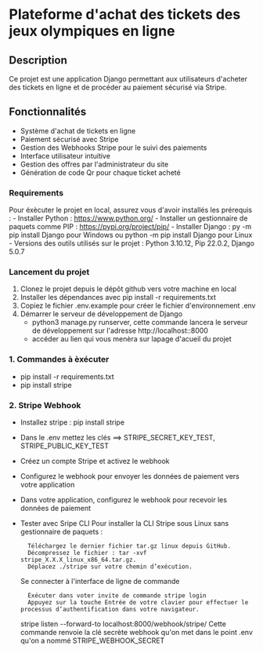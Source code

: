 # Plateforme d'achat des tickets des jeux olympiques en ligne

## Description
Ce projet est une application Django permettant aux utilisateurs d'acheter des tickets en ligne et de procéder au paiement sécurisé via Stripe. 

## Fonctionnalités
- Système d'achat de tickets en ligne
- Paiement sécurisé avec Stripe
- Gestion des Webhooks Stripe pour le suivi des paiements
- Interface utilisateur intuitive
- Gestion des offres par l'administrateur du site
- Génération de code Qr pour chaque ticket acheté

### Requirements
Pour éxècuter le projet en local, assurez vous d'avoir installés les prérequis :
    - Installer Python : https://www.python.org/
    - Installer un gestionnaire de paquets comme PIP : https://pypi.org/project/pip/
    - Installer Django : py -m pip install Django pour Windows ou python -m pip install Django pour Linux
    - Versions des outils utilisés sur le projet : Python 3.10.12, Pip 22.0.2, Django 5.0.7

### Lancement du projet
1. Clonez le projet depuis le dépôt github vers votre machine en local
2. Installer les dépendances avec pip install -r  requirements.txt
3. Copiez le fichier .env.example pour créer le fichier d'environnement .env
4. Démarrer le serveur de développement de Django
    - python3 manage.py runserver, cette commande lancera le serveur de développement 
    sur l'adresse http://localhost::8000
    - accéder au lien qui vous menèra sur lapage d'acueil du projet

### 1. **Commandes à èxécuter**
- pip install -r  requirements.txt
- pip install stripe

### 2. **Stripe Webhook**
- Installez stripe : pip install stripe
- Dans le .env mettez les clés  ==> STRIPE_SECRET_KEY_TEST, STRIPE_PUBLIC_KEY_TEST
- Créez un compte Stripe et activez le webhook
- Configurez le webhook pour envoyer les données de paiement vers votre application
- Dans votre application, configurez le webhook pour recevoir les données de paiement
- Tester avec Sripe CLI
    Pour installer la CLI Stripe sous Linux sans gestionnaire de paquets :

        Téléchargez le dernier fichier tar.gz linux depuis GitHub.
        Décompressez le fichier : tar -xvf stripe_X.X.X_linux_x86_64.tar.gz.
        Déplacez ./stripe sur votre chemin d’exécution.

    Se connecter à l'interface de ligne de commande

        Èxécuter dans voter invite de commande stripe login
        Appuyez sur la touche Entrée de votre clavier pour effectuer le processus d’authentification dans votre navigateur.

    stripe listen --forward-to localhost:8000/webhook/stripe/ 
        Cette commande renvoie la clé secrète webhook qu'on met dans le point .env qu'on a nommé STRIPE_WEBHOOK_SECRET



    
